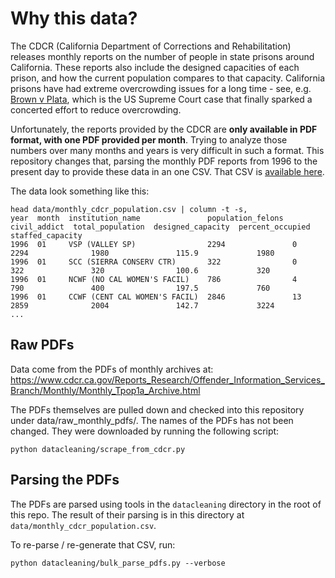 # Why this data?
The CDCR (California Department of Corrections and Rehabilitation) releases monthly reports on the number of people in state prisons around California. These reports also include the designed capacities of each prison, and how the current population compares to that capacity. California prisons have had extreme overcrowding issues for a long time - see, e.g. [Brown v Plata](https://en.wikipedia.org/wiki/Brown_v._Plata), which is the US Supreme Court case that finally sparked a concerted effort to reduce overcrowding.

Unfortunately, the reports provided by the CDCR are **only available in PDF format, with one PDF provided per month**. Trying to analyze those numbers over many months and years is very difficult in such a format. This repository changes that, parsing the monthly PDF reports from 1996 to the present day to provide these data in an one CSV. That CSV is [available here](data/monthly_cdcr_population.csv).

The data look something like this:
```
head data/monthly_cdcr_population.csv | column -t -s,
year  month  institution_name               population_felons  civil_addict  total_population  designed_capacity  percent_occupied  staffed_capacity
1996  01     VSP (VALLEY SP)                2294               0             2294              1980               115.9             1980
1996  01     SCC (SIERRA CONSERV CTR)       322                0             322               320                100.6             320
1996  01     NCWF (NO CAL WOMEN'S FACIL)    786                4             790               400                197.5             760
1996  01     CCWF (CENT CAL WOMEN'S FACIL)  2846               13            2859              2004               142.7             3224
...
```

## Raw PDFs
Data come from the PDFs of monthly archives at: https://www.cdcr.ca.gov/Reports_Research/Offender_Information_Services_Branch/Monthly/Monthly_Tpop1a_Archive.html

The PDFs themselves are pulled down and checked into this repository under data/raw_monthly_pdfs/. The names of the PDFs has not been changed. They were downloaded by running the following script:
```
python datacleaning/scrape_from_cdcr.py
```

## Parsing the PDFs
The PDFs are parsed using tools in the `datacleaning` directory in the root of this repo. The result of their parsing is in this directory at `data/monthly_cdcr_population.csv`.

To re-parse / re-generate that CSV, run:
```
python datacleaning/bulk_parse_pdfs.py --verbose
```
